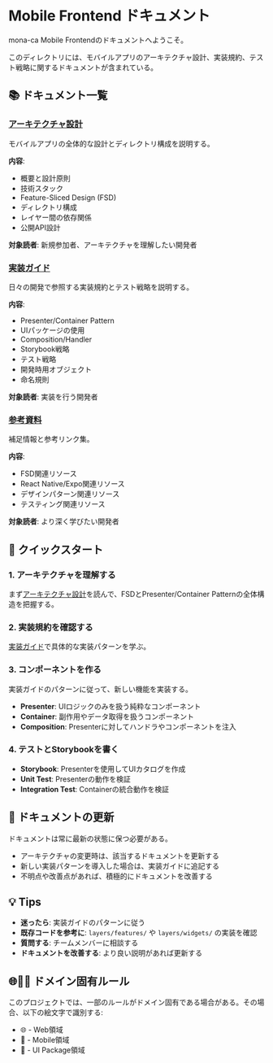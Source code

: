 # Mobile Frontend ドキュメント

mona-ca Mobile Frontendのドキュメントへようこそ。

このディレクトリには、モバイルアプリのアーキテクチャ設計、実装規約、テスト戦略に関するドキュメントが含まれている。

## 📚 ドキュメント一覧

### [アーキテクチャ設計](./architecture.md)

モバイルアプリの全体的な設計とディレクトリ構成を説明する。

**内容**:

- 概要と設計原則
- 技術スタック
- Feature-Sliced Design (FSD)
- ディレクトリ構成
- レイヤー間の依存関係
- 公開API設計

**対象読者**: 新規参加者、アーキテクチャを理解したい開発者

### [実装ガイド](./guides.md)

日々の開発で参照する実装規約とテスト戦略を説明する。

**内容**:

- Presenter/Container Pattern
- UIパッケージの使用
- Composition/Handler
- Storybook戦略
- テスト戦略
- 開発時用オブジェクト
- 命名規則

**対象読者**: 実装を行う開発者

### [参考資料](./references.md)

補足情報と参考リンク集。

**内容**:

- FSD関連リソース
- React Native/Expo関連リソース
- デザインパターン関連リソース
- テスティング関連リソース

**対象読者**: より深く学びたい開発者

## 🚀 クイックスタート

### 1. アーキテクチャを理解する

まず[アーキテクチャ設計](./architecture.md)を読んで、FSDとPresenter/Container Patternの全体構造を把握する。

### 2. 実装規約を確認する

[実装ガイド](./guides.md)で具体的な実装パターンを学ぶ。

### 3. コンポーネントを作る

実装ガイドのパターンに従って、新しい機能を実装する。

- **Presenter**: UIロジックのみを扱う純粋なコンポーネント
- **Container**: 副作用やデータ取得を扱うコンポーネント
- **Composition**: Presenterに対してハンドラやコンポーネントを注入

### 4. テストとStorybookを書く

- **Storybook**: Presenterを使用してUIカタログを作成
- **Unit Test**: Presenterの動作を検証
- **Integration Test**: Containerの統合動作を検証

## 📝 ドキュメントの更新

ドキュメントは常に最新の状態に保つ必要がある。

- アーキテクチャの変更時は、該当するドキュメントを更新する
- 新しい実装パターンを導入した場合は、実装ガイドに追記する
- 不明点や改善点があれば、積極的にドキュメントを改善する

## 💡 Tips

- **迷ったら**: 実装ガイドのパターンに従う
- **既存コードを参考に**: `layers/features/` や `layers/widgets/` の実装を確認
- **質問する**: チームメンバーに相談する
- **ドキュメントを改善する**: より良い説明があれば更新する

## 🌐📱🎨 ドメイン固有ルール

このプロジェクトでは、一部のルールがドメイン固有である場合がある。その場合、以下の絵文字で識別する:

- 🌐 - Web領域
- 📱 - Mobile領域
- 🎨 - UI Package領域
